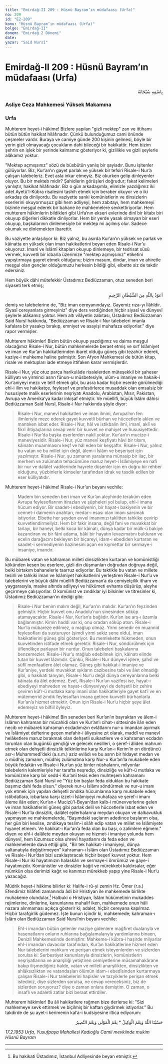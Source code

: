 ```yaml
---
title: "Emirdağ-II 209 : Hüsnü Bayram’ın müdafaası (Urfa)"
no: 209
id: "E2-209"
konu: "Hüsnü Bayram’ın müdafaası (Urfa)"
bolge: "Emirdağ-II"
donem: "Emirdağ 2 Dönemi"
date: 
yazar: "Said Nursî"
---
```


# Emirdağ-II 209 : Hüsnü Bayram’ın müdafaası (Urfa)

<p class="arabic" dir="rtl" title="Meal: “Her türlü noksan sıfatlardan yüce olan Allah’ın adıyla.”">بِاسْمِهِ سُبْحَانَهُ</p>

### Asliye Ceza Mahkemesi Yüksek Makamına

### Urfa

Muhterem heyet-i hâkime! Bizlere yapılan "gizli mektep" zan ve ittihamı bütün bütün hakikat hilâfınadır. Çünkü bulunduğumuz cami önünde çeşmeler vardır. Buraya ve camiye günde 200 kişinin gelmesi, böyle bir yerin gizli olmayacağı çocukların dahi bileceği bir hakikattir. Hem bizim şehrin en işlek bir yerinde kalmamız gösteriyor ki, gizlilikle ve gizli şeylerle alâkamız yoktur.

"Mektep açmışsınız" sözü de büsbütün yanlış bir şayiadır. Bunu işitenler gülüyorlar. Biz, Kur’an’ın gayet parlak ve yüksek bir tefsiri Risale-i Nur’a çalışan talebeleriz. Evet asla inkar etmeyiz. Biz okurken gelip dinleyenler oluyor. Bu bir mekteb midir? Şahidlerin görüşleri doğrudur; fakat kelimeleri yanlıştır, hakikat hilâfınadır. Biz o gün arkadaşımla, elimizle yazdığımız iki adet Ayetü’l-Kübra risalesini tashih etmek için beraber okuyor ve o iki arkadaş da dinliyordu. Bu vaziyette sanki komünistlerin ve dinsizlerin eserlerini okuyormuşuz gibi hem adliyeyi, hem zabıtayı, hem mahkemeyi bizimle meşgul ederek bir bahane ile mahkemelere sevkettiriyorlar. Hem muhterem hâkimlerin bildikleri gibi Urfa’nın ekseri evlerinde dinî bir kitabı biri okuyup diğerleri dikkatle dinliyorlar. Hem bir yerde yasak olmayan bir eseri okuyup, başkalarının dinlemesiyle bir mektep mi açılmış olur. Sadece okumak ve dinlemekten ibarettir.

Bu vaziyette anlaşılıyor ki: Biz yalnız, bu asırda Kur’an’ın yüksek ve parlak ve kâinatta en yüksek olan iman hakikatlerini beyan eden Risale-i Nur’u okuyoruz. İmanî ve İslâmî kitapları okuyup dinlemeye, bir tedrisat süsü vermek, kuvvetli bir icbarla üzerimize "mektep açmışsınız" etiketini yapıştırmaya gayret etmek olduğunu; bizim masum, dindar, iman ve ahiretle meşgul olan gençler olduğumuzu herkesin bildiği gibi, elbette siz de takdir edersiniz.

Hem büyük dâhi mütefekkir Üstadımız Bediüzzaman, otuz seneden beri siyaseti terk etmiş;

<p class="arabic" dir="rtl" title="Meal: “Kovulmuş Şeytan’ın şerrinden Allah’a sığınırım.”">اَعوُذُ بِاللّٰهِ مِنَ الشَّيْطَانِ الرَّجِيمِ </p>

demiş ve talebelerine de, "Biz iman cereyanındayız. Gayemiz rıza-yı İlâhîdir. Siyasî cereyanlara girmeyiniz" diye ders verdiğinden hiçbir siyasî ve dünyevî şeylerle alâkamız yoktur. Hem altı vilâyetin zabıtası, Üstadımız Bediüzzaman Said Nursî hakkında, "Bediüzzaman ve Risale-i Nur talebeleri imanla kafalara bir yasakçı bırakıp, emniyet ve asayişi muhafaza ediyorlar." diye rapor vermişler.

Muhterem hâkimler! Bizim bütün okuyup yazdığımız ve daima meşgul olacağımız Risale-i Nur, bütün mahkemelerde beraet etmiş ve sırf İslâmiyet ve iman ve Kur’an hakikatlerinden ibaret olduğu güneş gibi tezahür ederek, kaziye-i muhkeme haline gelmiştir. Son Afyon Mahkemesi de bütün kitap, risale ve mektupları iade etmeye ittifaken karar vermişlerdir.

Risale-i Nur, yüz otuz parça harikulâde risalelerden müteşekkil bir şaheser külliyatı ve yirminci asrın fünun-u müsbetesiyle, ulûm-u imaniye ve hakaik-i Kur’aniyeyi mezc ve telif etmek gibi, bu asra kadar hiçbir eserde görülmediği ehl-i ilim ve hakikatçe, feylesof ve profesörlerce musaddak olan emsalsiz bir hususiyete malik eserlerinin neşriyatı Anadolu, Arabistan, Mısır, Pakistan, Avrupa ve Amerika’ya kadar inkişaf etmiştir. Ve müellifi, büyük İslâm dâhisi Bediüzzaman Said Nursî, Risale-i Nur hakkında şöyle diyor:

> Risale-i Nur, manevî hakikatleri ve iman ilmini, Avrupa’nın fen ilimleriyle mezc ederek gayet kuvvetli bürhan ve hüccetlerle aklen ve mantıken isbat eder. Risale-i Nur, hâl ve istikbalin ilmî, imanî, aklî ve fikrî ihtiyaçlarına cevap verir bir kuvvet ve mahiyet ve hususiyettedir. Risale-i Nur’da başka eserlerden nakil yoktur. Kur’an’ın mucize-i maneviyesidir. Risale-i Nur, yüz manevî keşfiyatı hâvi bir tılsım, kâinatın muammasını keşf ve hâl eden bir keşşaftır. Risale-i Nur, yalnız bu vatan ve bu millet için değil, âlem-i İslâm ve beşeriyet için yazılmıştır. Risale-i Nur, şu zamanın yaralarına münasip bir ilaç, bir merhem ve zulümatın tehacümüne maruz heyet-i İslâmiyeye en nafi bir nur ve dalâlet vadilerinde hayrete düşenler için en doğru bir rehber olduğunu, yüzbinlerle kimseler tarafından idrak ve tasdik edilen bir eser külliyatıdır.

Muhterem heyet-i hâkime! Risale-i Nur’un beyanı vechile:

> Madem bin seneden beri iman ve Kur’an aleyhinde teraküm eden Avrupa feylesoflarının itirazları ve şüpheleri yol bulup, ehl-i imana hücum ediyor. Bir saadet-i ebediyenin, bir hayat-ı bakiyenin ve bir cennet-i daimenin anahtarı, medar-ı esası olan imanı sarsmak istiyorlar. Elbette her şeyden evvel imanımızı taklitten tahkike çevirip kuvvetlendirmeliyiz. Hem bir fakir insana, değil fani ve muvakkat bir tarlayı, bir haneyi, belki koca bir kâinatı, dünya kadar bir mülk-ü bakiye kazandıran ve bir fâni adama, bâki bir hayatın levazımatını bulduran ve ecelin darağacını bekleyen bir biçareyi, idam-ı ebediden kurtaran ve saadet-i sermediyenin hazinesini açan en kıymettar bir sermaye-i insaniye, imandır.

Bu mübarek vatan ve kahraman milleti dinsizlikten kurtaran ve komünistliği kökünden kesen bu eserlere, gizli din düşmanları doğrudan doğruya değil, belki birtakım bahanelerle taarruz ediyorlar. Bu taktikle bu vatan ve millete tesirli ve tahkiki iman ve İslâmiyet hakikatlerini yerleştiren Risale-i Nur’u ve talebelerini ve büyük dâhi müellifi Bediüzzaman’a da cemiyetçilik itham ve yaygarasıyla, maske altında adliyeyi ve hükümeti evhama düşürüp, aleyhe geçirmeye çalışıyorlar. O komünist ve zındıklar iyi bilsinler ve titresinler ki, Üstadımız Bediüzzaman’ın dediği gibi:

> Risale-i Nur benim malım değil, Kur’an’ın malıdır. Kur’an’ın feyzinden gelmiştir. Hiçbir kuvvet onu Anadolu’nun sinesinden söküp atamayacaktır. Risale-i Nur, Kur’an’a bağlıdır. Kur’an ise arş-ı âzamla bağlanmıştır. Kimin haddi var ki, onu oradan söküp atsın. Risale-i Nur’la mübareze edilmez, o mağlup olmaz. Yirmi senedir en muannid feylesofları da susturuyor (şimdi yirmi sekiz sene oldu), iman hakikatlerini güneş gibi gösteriyor. Bu memlekette hükmeden, onun kuvvetinden istifade etmek gerektir. Risale-i Nur, söndürülmek için üflendikçe parlayan bir nurdur. Onun talebeleri başkalarına benzemezler. Risale-i Nur’u mağlub edebilmek için, kâinatı elinde tutan bir kuvvet lâzımdır. Çünkü, Risale-i Nur dünyevî işlere, şahsî ve süflî menfaatlere âlet olamaz. Güneş gibi hakikat-i imaniye ve Kur’aniye, yerdeki muvakkat ışıkların cazibesine tabi ve âlet olmadığı gibi, o hakikati tanıyan, Risale-i Nur’u değil dünya cereyanlarına belki kâinata da âlet edemez. Evet, Risale-i Nur’un vazifesi ise, hayat-ı ebediyeyi mahveden ve hayat-ı dünyeviyeyi de dehşetli bir zehire çeviren küfr-ü mutlaka karşı imanî olan hakikatleriyle gayet kat’î ve en mütemerrid zındık feylesofları imana getiren kuvvetli bürhanlarla Kur’an’a hizmet etmektir. Onun için Risale-i Nur’u hiçbir şeye âlet edemeyiz ve bilfiil öyleyiz.

Muhterem heyet-i hâkime! Bin seneden beri Kur’an’ın bayraktarı ve âlem-i İslâmın kahraman bir mücahidi olan ve Kur’an’ı cihat-ı sittesinde ilân eden necib ve mübarek kahraman ecdadımızın evlâtlarını nur-u imandan ayırmak ve İslâmiyet defterine geçen mefahir-i âliyesine zıt olarak, maddî ve manevî helâketlere maruz bırakmak olan dehşetli suikastlere ve o kahraman ecdadın torunları olan bugünkü gençliği ve gelecek nesilleri, o şeref-i âliden mahrum etmek olan dehşetli dinsizlik telkinlerine karşı Kur’an-ı Kerim’in on dördüncü asr-ı Muhammedî’deki (a.s.m.) aziz evlâdı ve bu asrın bir hidayet medarı ve o müdhiş zamanın, müdhiş zulümatına karşı Nur-u Kur’an’la mukabele eden büyük fedakârı ve Risale-i Nur’un yüz binler nüshalarını, milyonlar talebelerin kalemleriyle her tarafta neşredip, dinsizliğe ve küfr-ü mutlaka ve komünizme karşı bir sedd-i Kur’anî tesis eden muhteşem kahramanı Bediüzzaman Said Nursî ve "Yüz bin başlar feda oldukları bu hakikate başımız dahi feda olsun." diyerek nur-u İslâmı söndürmek ve nur-u imanı yok etmek için yapılan dehşetli zındıka hücumlarına karşı mukabele eden; istibdatlara, icbarlara karşı izzet-i İslâmiyeyi muhafaza ve şeref-i imanı âleme ilân eden; Kur’an-ı Mucizü’l-Beyan’dan kalb-i münevverlerine gelen ve iman hakikatlerini güneş gibi parlak delil ve hüccetlerle isbat eden ve Risale-i Nur’la dinsizlik, dalâlet ejderhalarına meydan okuyan ve dalkavukluk yapmayan ve mahkemelerde, "Başımdaki saçlarım adedince başlarım olsa, her gün biri kesilse, zındıkaya teslim-i silâh edip vatan ve millet ve İslâmiyete hıyanet etmem. Ve hakikat-ı Kur’an’a feda olan bu başı, o zalimlere eğmem." diyen ve ehl-i dalâlete meydan okuyan ve hizmet-i imaniye yolunda hem dünyevî, hem lüzumsuz olsa uhrevî hayatlarını da feda eden ve mahkemelerde dava ettiği gibi, "Bir tek hakikat-i imaniyeyi, dünya saltanatıyla değiştirmeyen" kahraman-ı İslâm olan Üstadımız Bediüzzaman ve Risale-i Nur’dan bizi uzaklaştıracak hiçbir beşerî kuvvet yoktur. Hem Risale-i Nur iki hayatımızın halaskârı ve sermaye-i ömrümüz ve gaye-i hayatımızdır. Komünistler ve dinsizler kağıt ve mürekkebi kaldırsalar, eğer mümkün olsa derimizi kağıt ve kanımızı mürekkeb yapıp yine Risale-i Nur’u yazacağız.

Müdrik heyet-i hâkime bilirler ki: Halife-i rû-yi zemin Hz. Ömer (r.a.) Efendimiz hilâfeti zamanında âdi bir Hristiyan ile mahkemede birlikte muhakeme olundular.[^1] Halbuki o Hristiyan, İslâm hükümetinin mukaddes rejimlerine, dinlerine, kanunlarına muhalif iken, mahkemede onun hâli nazara alınmaması açıkça gösterir ki; adalet, hiçbir cereyana kapılmaz. Hiçbir tarafgirlik güdemez. İşte bunun içindir ki, mahkemede; kahraman-ı İslâm olan Bediüzzaman Said Nursî’nin beyanı vechile:

> Ehl-i imandan bütün gelenler maziye gidenlere mağfiret dualarıyla ve hasenatlarını onların ruhlarına bağışlamalarıyla yardımlarına binaen, Denizli Mahkemesinde demiştim: Mahkeme-i kübra-i haşirde milyarlar ehl-i imandan davacılar tarafından, Kur’an hakikatlerine hizmet eden Nur talebelerini mahkum ve perişan etmek isteyenlerden ve sizlerden sorulsa ki: Serbestiyet kanunlarıyla dinsizlerin, komünistlerin neşriyatlarına ve anarşiliği yetiştiren cemiyetlerine müsamahakârane bakıp ilişmediğiniz halde, vatan ve milleti anarşilikten, dinsizlikten ve ahlâksızlıktan ve vatandaşları ölümün idam-ı ebedîsinden kurtarmaya çalışan Risale-i Nur talebelerini hapisler ve tazyiklerle perişan etmek istediniz, diye sizlerden sorulsa, ne cevap vereceksiniz, biz de sizlerden soruyoruz? diye o zaman onlara demiştim. O zaman, o insaflı ve adaletli zatlar bizi beraat ettirdiler.

Muhterem hâkimler! Bu âli hakikatlere rağmen bize derlerse ki: "Sizi mahkemeye sevk ettirmek ve biçilmiş bir kaftan giydirmek istiyorlar." Bu takdirde de şu ayet-i kerimenin kal’a-i kudsiyesine iltica ediyorum:

<p class="arabic" dir="rtl" title="Meal: “Allah bize yeter, O ne güzel vekildir!” [Âl-i İmrân Sûresi, 3:173] * “O ne güzel dosttur, O ne güzel yardımcıdır!” [Enfâl Sûresi, 8:40]">حَسْبُنَا اللّٰهُ وَنِعْمَ الْوَكِيلُ * نِعْمَ الْمَوْلٰى وَنِعْمَ النَّصِيرُ</p>

*17.2.1953*
*Urfa, Yusufpaşa Mahallesi*
*Kadıoğlu Camii mevkiinde mukim*
*Hüsnü Bayram*

***
[^1]: Bu hakikati Üstadımız, İstanbul Adliyesinde beyan etmiştir.

